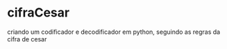 # cifraCesar
criando um codificador e decodificador em python, seguindo as regras da cifra de cesar
